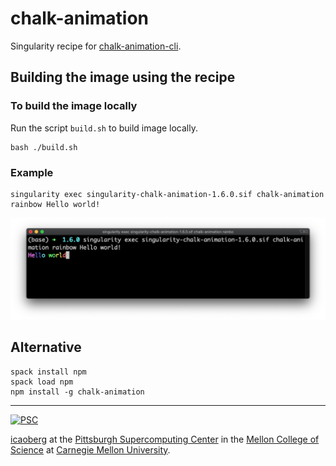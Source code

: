 # chalk-animation

Singularity recipe for [chalk-animation-cli](https://github.com/bokub/chalk-animation).

## Building the image using the recipe

### To build the image locally
Run the script `build.sh` to build image locally.

```
bash ./build.sh
```

### Example
```
singularity exec singularity-chalk-animation-1.6.0.sif chalk-animation rainbow Hello world!
```

![Screenshot](/images/screenshot.png)

## Alternative
```
spack install npm
spack load npm
npm install -g chalk-animation
```

---
[![PSC](http://www.andrew.cmu.edu/user/icaoberg/images/logos/psc.png)](http://www.psc.edu)

[icaoberg](http://www.andrew.cmu.edu/~icaoberg) at the [Pittsburgh Supercomputing Center](http://www.psc.edu) in the [Mellon College of Science](https://www.cmu.edu/mcs/) at [Carnegie Mellon University](http://www.cmu.edu).
